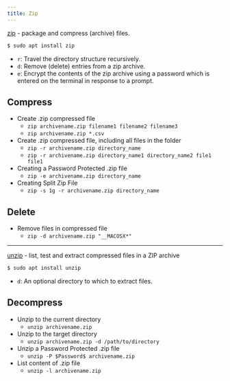 ```yaml
---
title: Zip
---
```


[zip](https://linux.die.net/man/1/zip) - package and compress (archive) files.

```bash
$ sudo apt install zip
```

- `r`: Travel the directory structure recursively.
- `d`: Remove (delete) entries from a zip archive.
- `e`: Encrypt the contents of the zip archive using a password which is entered on the terminal in response to a prompt.

## Compress

- Create .zip compressed file
    - `zip archivename.zip filename1 filename2 filename3`
    - `zip archivename.zip *.csv`
- Create .zip compressed file, including all files in the folder
    - `zip -r archivename.zip directory_name`
    - `zip -r archivename.zip directory_name1 directory_name2 file1 file1`
- Creating a Password Protected .zip file
    - `zip -e archivename.zip directory_name`
- Creating Split Zip File
    - `zip -s 1g -r archivename.zip directory_name`

## Delete

- Remove files in compressed file
    - `zip -d archivename.zip "__MACOSX*"`

---

[unzip](https://linux.die.net/man/1/unzip) - list, test and extract compressed files in a ZIP archive

```bash
$ sudo apt install unzip
```

- `d`: An optional directory to which to extract files.


## Decompress
- Unzip to the current directory
    - `unzip archivename.zip`
- Unzip to the target directory
    - `unzip archivename.zip -d /path/to/directory`
- Unzip a Password Protected .zip file
    - `unzip -P $Password$ archivename.zip`
- List content of .zip file
    - `unzip -l archivename.zip`
